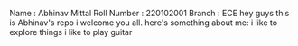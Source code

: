 Name : Abhinav Mittal
Roll Number : 220102001
Branch : ECE
hey guys this is Abhinav's repo i welcome you all.
here's something about me:
i like to explore things
i like to play guitar
